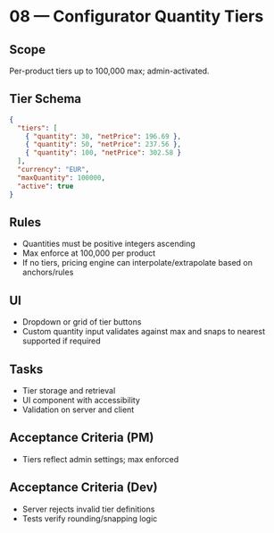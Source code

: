 # 08 — Configurator Quantity Tiers

## Scope
Per-product tiers up to 100,000 max; admin-activated.

## Tier Schema
```json
{
  "tiers": [
    { "quantity": 30, "netPrice": 196.69 },
    { "quantity": 50, "netPrice": 237.56 },
    { "quantity": 100, "netPrice": 302.58 }
  ],
  "currency": "EUR",
  "maxQuantity": 100000,
  "active": true
}
```

## Rules
- Quantities must be positive integers ascending
- Max enforce at 100,000 per product
- If no tiers, pricing engine can interpolate/extrapolate based on anchors/rules

## UI
- Dropdown or grid of tier buttons
- Custom quantity input validates against max and snaps to nearest supported if required

## Tasks
- Tier storage and retrieval
- UI component with accessibility
- Validation on server and client

## Acceptance Criteria (PM)
- Tiers reflect admin settings; max enforced

## Acceptance Criteria (Dev)
- Server rejects invalid tier definitions
- Tests verify rounding/snapping logic